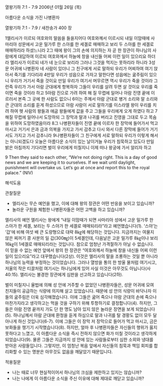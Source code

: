 열왕기하 7:1 - 7:9 
2006년 01월 26일 (목)

아름다운 소식을 가진 나병환자



열왕기하 7:1 - 7:9 / 새찬송가 400 장


1엘리사가 이르되 여호와의 말씀을 들을지어다 여호와께서 이르시되 내일 이맘때에 사마리아 성문에서 고운 밀가루 한 스아를 한 세겔로 매매하고 보리 두 스아를 한 세겔로 매매하리라 하셨느니라 2그 때에 왕이 그의 손에 의지하는 자 곧 한 장관이 하나님의 사람에게 대답하여 이르되 여호와께서 하늘에 창을 내신들 어찌 이런 일이 있으리요 하더라 엘리사가 이르되 네가 네 눈으로 보리라 그러나 그것을 먹지는 못하리라 하니라 3성문 어귀에 나병환자 네 사람이 있더니 그 친구에게 서로 말하되 우리가 어찌하여 여기 앉아서 죽기를 기다리랴 4만일 우리가 성읍으로 가자고 말한다면 성읍에는 굶주림이 있으니 우리가 거기서 죽을 것이요 만일 우리가 여기서 머무르면 역시 우리가 죽을 것이라 그런즉 우리가 가서 아람 군대에게 항복하자 그들이 우리를 살려 두면 살 것이요 우리를 죽이면 죽을 것이라 하고 5아람 진으로 가려 하여 해 질 무렵에 일어나 아람 진영 끝에 이르러서 본즉 그 곳에 한 사람도 없으니 6이는 주께서 아람 군대로 병거 소리와 말 소리와 큰 군대의 소리를 듣게 하셨으므로 아람 사람이 서로 말하기를 이스라엘 왕이 우리를 치려 하여 헷 사람의 왕들과 애굽 왕들에게 값을 주고 그들을 우리에게 오게 하였다 하고 7해질 무렵에 일어나서 도망하되 그 장막과 말과 나귀를 버리고 진영을 그대로 두고 목숨을 위하여 도망하였음이라 8그 나병환자들이 진영 끝에 이르자 한 장막에 들어가서 먹고 마시고 거기서 은과 금과 의복을 가지고 가서 감추고 다시 와서 다른 장막에 들어가 거기서도 가지고 가서 감추니라 9나병환자들이 그 친구에게 서로 말하되 우리가 이렇게 해서는 아니되겠도다 오늘은 아름다운 소식이 있는 날이거늘 우리가 침묵하고 있도다 만일 밝은 아침까지 기다리면 벌이 우리에게 미칠지니 이제 떠나 왕궁에 가서 알리자 하고 

9 Then they said to each other, “We’re not doing right. This is a day of good news and we are keeping it to ourselves. If we wait until daylight, punishment will overtake us. Let’s go at once and report this to the royal palace.” (NIV)

해석도움





관찰질문 
- 엘리사는 무슨 예언을 했고, 이에 대해 왕의 장관은 어떤 반응을 보이고 있습니까? 
- 놀라운 구원을 체험한 나병환자들은 어떤 고백을 하고 있습니까? 



엘리사의 예언 
엘리사는 왕에게 “내일 이맘때가 되면 사마리아 성에서 고운 밀가루 한 스아가 한 세겔, 보리는 두 스아가 한 세겔로 매매되리라”라고 예언했습니다(1). ‘스아’는 ‘갑'에 비해 여섯 배 큰 도량형으로 대략 8㎏에 해당하는 것입니다. 지금까지는 여물지 않은 찌꺼기 콩 사분의 일 갑(300㎎)이 5세겔인데, 다음날은 고운 밀가루 8㎏이나 보리 16㎏이 1세겔로 매매되리라는 것입니다. 참으로 엄청난 가격절하가 아닐 수 없습니다. 이 믿을 수 없는 예언 앞에서 왕의 한 장관은 “여호와께서 하늘에 창을 내신들 어찌 이런 일이 있으리요”라고 대꾸했습니다(2상). 이것은 엘리사의 말을 조롱하는 것일 뿐 아니라 하나님의 능력을 부정하는 것이었습니다. 그러나 열방을 통의 한 방울 물처럼 여기시고, 저울의 작은 티끌처럼 여기시는 하나님에게 있어 사실 이것은 아무것도 아닙니다(사40:15). 엘리사는 불경한 장관에게 심판을 선고하고 있습니다(2하). 

벌이 미칠지니 
율법에 의해 성 안에 거주할 수 없었던 나병환자들은, 성문 어귀에 모여 친지들이 공급하는 식량에 의지해 살고 있었습니다. 때문에 성 안의 식량이 바닥나자 이들의 굶주림은 더욱 심각해졌습니다. 이에 그들은 굶어 죽으나 아람 군대의 손에 죽으나 마찬가지라고 생각하고는 먹을 것을 구하기 위해 투항하기로 결정합니다(4). 하지만, 그들은 아람 진영 끝까지 가도 단 한 명도 남아 있지 않은 놀라운 장면을 보게 되었습니다(5). 하나님께서 아람 군대에 환청을 듣게 하심으로 말과 나귀를 탈 경황도 없이 모두 달아나게 하신 것입니다(6-7). 이에 그들은 이 장막 저 장막으로 들어가 먹고 마시고, 금은보화들을 챙기기 시작했습니다(8). 하지만, 얼마 후 나병환자들은 자신들의 행위가 옳지 못하다고 느꼈고, 이 아름다운 소식을 즉시 전하지 않으면 화가 미칠 것이라고 생각하게 되었습니다(9). 물론 그들은 지금까지 성 안에 있는 사람들로부터 심한 소외와 냉대를 받아온 사람들입니다. 그렇지만, 이 엄청난 복음 앞에서 자신들의 침묵과 책임 회피를 합리화할 수 있는 명분은 아무것도 없음을 깨달았기 때문입니다. 



적용질문 
- 나는 때로 너무 현실적이어서 하나님의 크심을 제한하고 있지는 않습니까? 
- 나는 나에게 이 아름다운 소식을 주신 이유에 대해 제대로 깨닫고 있습니까?